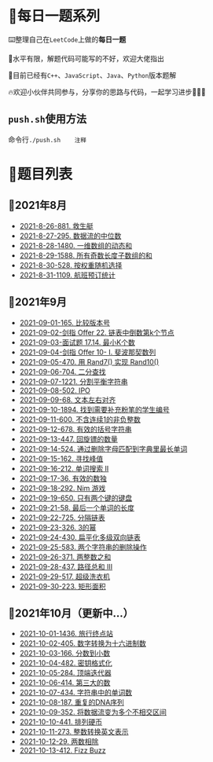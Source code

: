 # 📑每日一题系列

⌨️整理自己在`LeetCode`上做的**每日一题**

🤣水平有限，解题代码可能写的不好，欢迎大佬指出

🚩目前已经有`C++`、`JavaScript`、`Java`、`Python`版本题解

🔥欢迎小伙伴共同参与，分享你的思路与代码，一起学习进步💪💪💪

## `push.sh`使用方法

命令行`./push.sh    注释`

# 🔖题目列表

## 🚩2021年8月

- [2021-8-26-881. 救生艇](https://github.com/HDU-Coder-X/Daily-question-of-Leetcode/blob/master/questions/2021-08-26-881.%20%E6%95%91%E7%94%9F%E8%89%87.md)
- [2021-8-27-295. 数据流的中位数](https://github.com/HDU-Coder-X/Daily-question-of-Leetcode/blob/master/questions/2021-08-27-295.%20%E6%95%B0%E6%8D%AE%E6%B5%81%E7%9A%84%E4%B8%AD%E4%BD%8D%E6%95%B0.md)
- [2021-8-28-1480. 一维数组的动态和](https://github.com/HDU-Coder-X/Daily-question-of-Leetcode/blob/master/questions/2021-08-28-1480.%20%E4%B8%80%E7%BB%B4%E6%95%B0%E7%BB%84%E7%9A%84%E5%8A%A8%E6%80%81%E5%92%8C.md)
- [2021-8-29-1588. 所有奇数长度子数组的和](https://github.com/HDU-Coder-X/Daily-question-of-Leetcode/blob/master/questions/2021-08-29-1588.%20%E6%89%80%E6%9C%89%E5%A5%87%E6%95%B0%E9%95%BF%E5%BA%A6%E5%AD%90%E6%95%B0%E7%BB%84%E7%9A%84%E5%92%8C.md)
- [2021-8-30-528. 按权重随机选择](https://github.com/HDU-Coder-X/Daily-question-of-Leetcode/blob/master/questions/2021-08-30-528.%20%E6%8C%89%E6%9D%83%E9%87%8D%E9%9A%8F%E6%9C%BA%E9%80%89%E6%8B%A9.md)
- [2021-8-31-1109. 航班预订统计](https://github.com/HDU-Coder-X/Daily-question-of-Leetcode/blob/master/questions/2021-08-31-1109.%20%E8%88%AA%E7%8F%AD%E9%A2%84%E8%AE%A2%E7%BB%9F%E8%AE%A1.md)

## 🚩2021年9月

- [2021-09-01-165. 比较版本号](https://github.com/HDU-Coder-X/Daily-question-of-Leetcode/blob/master/questions/2021-09-01-165.%20%E6%AF%94%E8%BE%83%E7%89%88%E6%9C%AC%E5%8F%B7.md)
- [2021-09-02-剑指 Offer 22. 链表中倒数第k个节点](https://github.com/HDU-Coder-X/Daily-question-of-Leetcode/blob/master/questions/2021-09-02-%E5%89%91%E6%8C%87%20Offer%2022.%20%E9%93%BE%E8%A1%A8%E4%B8%AD%E5%80%92%E6%95%B0%E7%AC%ACk%E4%B8%AA%E8%8A%82%E7%82%B9.md)
- [2021-09-03-面试题 17.14. 最小K个数](https://github.com/HDU-Coder-X/Daily-question-of-Leetcode/blob/master/questions/2021-09-03-%E9%9D%A2%E8%AF%95%E9%A2%98%2017.14.%20%E6%9C%80%E5%B0%8FK%E4%B8%AA%E6%95%B0.md)
- [2021-09-04-剑指 Offer 10- I. 斐波那契数列](https://github.com/HDU-Coder-X/Daily-question-of-Leetcode/blob/master/questions/2021-09-04-%E5%89%91%E6%8C%87%20Offer%2010-%20I.%20%E6%96%90%E6%B3%A2%E9%82%A3%E5%A5%91%E6%95%B0%E5%88%97.md)
- [2021-09-05-470. 用 Rand7() 实现 Rand10()](https://github.com/HDU-Coder-X/Daily-question-of-Leetcode/blob/master/questions/2021-09-05-470.%20%E7%94%A8%20Rand7()%20%E5%AE%9E%E7%8E%B0%20Rand10().md)
- [2021-09-06-704. 二分查找](https://github.com/HDU-Coder-X/Daily-question-of-Leetcode/blob/master/questions/2021-09-06-704.%20%E4%BA%8C%E5%88%86%E6%9F%A5%E6%89%BE.md)
- [2021-09-07-1221. 分割平衡字符串](https://github.com/HDU-Coder-X/Daily-question-of-Leetcode/blob/master/questions/2021-09-07-1221.%20%E5%88%86%E5%89%B2%E5%B9%B3%E8%A1%A1%E5%AD%97%E7%AC%A6%E4%B8%B2.md)
- [2021-09-08-502. IPO](https://github.com/HDU-Coder-X/Daily-question-of-Leetcode/blob/master/questions/2021-09-08-502.%20IPO.md)
- [2021-09-09-68. 文本左右对齐](https://github.com/HDU-Coder-X/Daily-question-of-Leetcode/blob/master/questions/2021-09-09-68.%20%E6%96%87%E6%9C%AC%E5%B7%A6%E5%8F%B3%E5%AF%B9%E9%BD%90.md)
- [2021-09-10-1894. 找到需要补充粉笔的学生编号](https://github.com/HDU-Coder-X/Daily-question-of-Leetcode/blob/master/questions/2021-09-10-1894.%20%E6%89%BE%E5%88%B0%E9%9C%80%E8%A6%81%E8%A1%A5%E5%85%85%E7%B2%89%E7%AC%94%E7%9A%84%E5%AD%A6%E7%94%9F%E7%BC%96%E5%8F%B7.md)
- [2021-09-11-600. 不含连续1的非负整数](https://github.com/HDU-Coder-X/Daily-question-of-Leetcode/blob/master/questions/2021-09-11-660.%20%E4%B8%8D%E5%90%AB%E8%BF%9E%E7%BB%AD1%E7%9A%84%E9%9D%9E%E8%B4%9F%E6%95%B4%E6%95%B0.md)
- [2021-09-12-678. 有效的括号字符串](https://github.com/HDU-Coder-X/Daily-question-of-Leetcode/blob/master/questions/2021-09-12-678.%20%E6%9C%89%E6%95%88%E6%8B%AC%E5%8F%B7%E5%AD%97%E7%AC%A6%E4%B8%B2.md)
- [2021-09-13-447. 回旋镖的数量](https://github.com/HDU-Coder-X/Daily-question-of-Leetcode/blob/master/questions/2021-09-13-447.%20%E5%9B%9E%E6%97%8B%E9%95%96%E7%9A%84%E6%95%B0%E9%87%8F.md)
- [2021-09-14-524. 通过删除字母匹配到字典里最长单词](https://github.com/HDU-Coder-X/Daily-question-of-Leetcode/blob/master/questions/2021-09-14-524.%20%E9%80%9A%E8%BF%87%E5%88%A0%E9%99%A4%E5%AD%97%E6%AF%8D%E5%8C%B9%E9%85%8D%E5%88%B0%E5%AD%97%E5%85%B8%E9%87%8C%E6%9C%80%E9%95%BF%E5%8D%95%E8%AF%8D.md)
- [2021-09-15-162. 寻找峰值](https://github.com/HDU-Coder-X/Daily-question-of-Leetcode/blob/master/questions/2021-09-15-162.%20%E5%AF%BB%E6%89%BE%E5%B3%B0%E5%80%BC.md)
- [2021-09-16-212. 单词搜索 II](https://github.com/HDU-Coder-X/Daily-question-of-Leetcode/blob/master/questions/2021-09-16-212.%20%E5%8D%95%E8%AF%8D%E6%90%9C%E7%B4%A2%20II.md)
- [2021-09-17-36. 有效的数独](https://github.com/HDU-Coder-X/Daily-question-of-Leetcode/blob/master/questions/2021-09-17-36.%20%E6%9C%89%E6%95%88%E7%9A%84%E6%95%B0%E7%8B%AC.md)
- [2021-09-18-292. Nim 游戏](https://github.com/HDU-Coder-X/Daily-question-of-Leetcode/blob/master/questions/2021-09-18-292.%20Nim%20%E6%B8%B8%E6%88%8F.md)
- [2021-09-19-650. 只有两个键的键盘](https://github.com/HDU-Coder-X/Daily-question-of-Leetcode/blob/master/questions/2021-09-19-650.%20%E5%8F%AA%E6%9C%89%E4%B8%A4%E4%B8%AA%E9%94%AE%E7%9A%84%E9%94%AE%E7%9B%98.md)
- [2021-09-21-58. 最后一个单词的长度](https://github.com/HDU-Coder-X/Daily-question-of-Leetcode/blob/master/questions/2021-09-21-58.%20%E6%9C%80%E5%90%8E%E4%B8%80%E4%B8%AA%E5%8D%95%E8%AF%8D%E7%9A%84%E9%95%BF%E5%BA%A6.md)
- [2021-09-22-725. 分隔链表](https://github.com/HDU-Coder-X/Daily-question-of-Leetcode/blob/master/questions/2021-09-22-725.%20%E5%88%86%E9%9A%94%E9%93%BE%E8%A1%A8.md)
- [2021-09-23-326. 3的幂](https://github.com/HDU-Coder-X/Daily-question-of-Leetcode/blob/master/questions/2021-09-23-326.%203%E7%9A%84%E5%B9%82.md)
- [2021-09-24-430. 扁平化多级双向链表](https://github.com/HDU-Coder-X/Daily-question-of-Leetcode/blob/master/questions/2021-09-24-430.%20扁平化多级双向链表.md)
- [2021-09-25-583. 两个字符串的删除操作](https://github.com/HDU-Coder-X/Daily-question-of-Leetcode/blob/master/questions/2021-09-25-583.%20两个字符串的删除操作.md)
- [2021-09-26-371. 两整数之和](https://github.com/HDU-Coder-X/Daily-question-of-Leetcode/blob/master/questions/2021-09-26-371.%20两整数之和.md)
- [2021-09-28-437. 路径总和 III](https://github.com/HDU-Coder-X/Daily-question-of-Leetcode/blob/master/questions/2021-09-28-437.%20路径总和%20III.md)
- [2021-09-29-517. 超级洗衣机](https://github.com/HDU-Coder-X/Daily-question-of-Leetcode/blob/master/questions/2021-09-29-517.%20超级洗衣机.md)
- [2021-09-30-223. 矩形面积](https://github.com/HDU-Coder-X/Daily-question-of-Leetcode/blob/master/questions/2021-09-30-223.%20%E7%9F%A9%E5%BD%A2%E9%9D%A2%E7%A7%AF.md)

## 🚩2021年10月（更新中...）

- [2021-10-01-1436. 旅行终点站](https://github.com/HDU-Coder-X/Daily-question-of-Leetcode/blob/master/questions/2021-10-01-1436.%20旅行终点站.md)
- [2021-10-02-405. 数字转换为十六进制数](https://github.com/HDU-Coder-X/Daily-question-of-Leetcode/blob/master/questions/2021-10-02-405.%20%E6%95%B0%E5%AD%97%E8%BD%AC%E6%8D%A2%E4%B8%BA%E5%8D%81%E5%85%AD%E8%BF%9B%E5%88%B6%E6%95%B0.md)
- [2021-10-03-166. 分数到小数](https://github.com/HDU-Coder-X/Daily-question-of-Leetcode/blob/master/questions/2021-10-03-166.%20分数到小数.md)
- [2021-10-04-482. 密钥格式化](https://github.com/HDU-Coder-X/Daily-question-of-Leetcode/blob/master/questions/2021-10-04-482.%20密钥格式化.md)
- [2021-10-05-284. 顶端迭代器](https://github.com/HDU-Coder-X/Daily-question-of-Leetcode/blob/master/questions/2021-10-05-284.%20顶端迭代器.md)
- [2021-10-06-414. 第三大的数](https://github.com/HDU-Coder-X/Daily-question-of-Leetcode/blob/master/questions/2021-10-06-414.%20第三大的数.md)
- [2021-10-07-434. 字符串中的单词数](https://github.com/HDU-Coder-X/Daily-question-of-Leetcode/blob/master/questions/2021-10-07-434.%20字符串中的单词数.md)
- [2021-10-08-187. 重复的DNA序列](https://github.com/HDU-Coder-X/Daily-question-of-Leetcode/blob/master/questions/2021-10-08-187.%20重复的DNA序列.md)
- [2021-10-09-352. 将数据流变为多个不相交区间](https://github.com/HDU-Coder-X/Daily-question-of-Leetcode/blob/master/questions/2021-10-09-352.%20将数据流变为多个不相交区间.md)
- [2021-10-10-441. 排列硬币](https://github.com/HDU-Coder-X/Daily-question-of-Leetcode/blob/master/questions/2021-10-10-441.%20排列硬币.md)
- [2021-10-11-273. 整数转换英文表示](https://github.com/HDU-Coder-X/Daily-question-of-Leetcode/blob/master/questions/2021-10-11-273.%20整数转换英文表示.md)
- [2021-10-12-29. 两数相除](https://github.com/HDU-Coder-X/Daily-question-of-Leetcode/blob/master/questions/2021-10-12-29.%20两数相除.md)
- [2021-10-13-412. Fizz Buzz](https://github.com/HDU-Coder-X/Daily-question-of-Leetcode/blob/master/questions/2021-10-13-412.%20Fizz%20Buzz.md)

